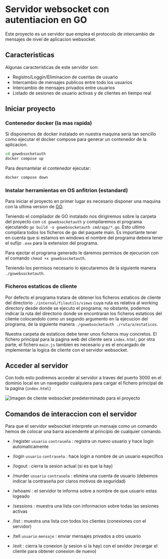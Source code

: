 # Servidor websocket con autentiacion en GO

Este proyecto es un servidor que emplea el protocolo de intercambio de mensajes de nivel de aplicacion websocket.

## Caracteristicas

Algunas caracteristicas de este servidor son:
  - Registro/Loggin/Eliminacion de cuentas de usuario
  - Intercambio de mensajes publicos entre todo los usuarios
  - Intercambio de mensajes privados entre usuarios
  - Listado de sesiones de usuario activas y de clientes en tiempo real

## Iniciar proyecto

### Contenedor docker (la mas rapida)

Si disponemos de docker instalado en nuestra maquina seria tan sencillo como ejecutar el docker compose para generar un contenedor de la aplicacion.

```bash
cd gowebsocketauth
docker compose up
```

Para desmantelar el contenedor ejecutar:
```bash
docker compose down
```

### Instalar herramientas en OS anfitrion (estandard)

Para iniciar el proyecto en primer lugar es necesario disponer una maquina con la ultima version de [GO](https://go.dev/).

Teniendo el compilador de GO instalado nos dirigiremos sobre la carpeta del proyecto con `cd gowebsocketauth` y compilaremos el programa ejecutando `go build -o gowebsocketauth cmd/app/*.go`. Esto ultimo compilara todos los ficheros de go del paquete main. Es importante tener en cuenta que si estamos en windows el nombre del programa debera tener el sufijo `.exe` para la extension del programa.

Para ejectar el programa generado le daremos permisos de ejecucion con el comando `chmod +x gowebsocketauth`.

Teniendo los permisos necesario lo ejecutaremos de la siguiente manera `./gowebsocketauth`.

### Ficheros estaticos de cliente

Por defecto el programa tratara de obtener los ficheros estaticos de cliente del directorio `./internal/fileutils/views` cuya ruta es relativa al working directory desde donde se ejecuto el programa; no obstante, podemos indicar la ruta del directorio donde se encontraran los ficheros estaticos del cliente colocandolo como un segundo argumento en la ejecucion del programa, de la siguiente manera `./gowebsocketauth ./ruta/a/estaticos`.

Nuestra carpeta de estaticos debe tener unos ficheros muy concretos. El fichero principal para la pagina web del cliente sera `index.html`; por otra parte, el fichero `main.js` tambien es necesario y es el encargado de implementar la logica de cliente con el servidor websocket.

## Acceder al servidor

Con todo esto podremos acceder al servidor a traves del puerto 3000 en el dominio local en un navegador cualquiera para cargar el fichero principal de la pagina (`index.html`)

![Imagen de cliente websocket predeterminado para el proyecto](https://github.com/panprogramadorgh/gowebsocketauth/blob/master/screenshots/websocket-client.PNG)

## Comandos de interaccion con el servidor

Para que el servidor websocket interprete un mensaje como un comando hemos de colocar una barra ascendente al principio de cualquier comando.

- /register `usuario` `contraseña` : registra un nuevo usuario y hace login automaticamente

- /login `usuario` `contraseña` : hace login a nombre de un usuario especifico

- /logout : cierra la sesion actual (si es que la hay)

- /murder `usuario` `contraseña` : elimina una cuenta de usuario (debemos indicar la contraseña por claros motivos de seguridad)

- /whoami : el servidor te informa sobre a nombre de que usuario estas logeado

- /sessions : muestra una lista con informacion sobre todas las sesiones activas

- /list : muestra una lista con todos los clientes (conexiones con el servidor)

- /tell `usuario` `mensaje` : enviar mensajes privados a otro usuario

- /exit : cierra la conexion (y sesion si la hay) con el sevidor (recargar el cliente para obtener conexion de nuevo)